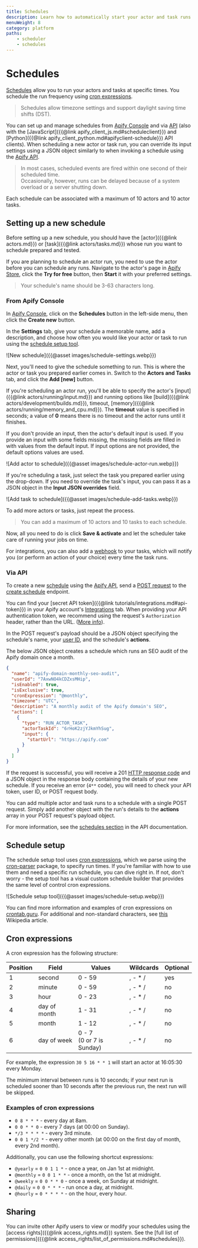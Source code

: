 ```yaml
---
title: Schedules
description: Learn how to automatically start your actor and task runs and the basics of cron expressions. Set up and manage your schedules from Apify Console or via API.
menuWeight: 8
category: platform
paths:
    - scheduler
    - schedules
---
```


# Schedules

[Schedules](https://console.apify.com/schedules) allow you to run your actors and tasks at specific times. You schedule the run frequency using [cron expressions](#cron-expressions).

> Schedules allow timezone settings and support daylight saving time shifts (DST).

You can set up and manage schedules from
[Apify Console](https://console.apify.com/schedules)
and via [API](https://docs.apify.com/api/v2#/reference/schedules)
(also with the
[JavaScript]({{@link apify_client_js.md#scheduleclient}}) and
[Python]({{@link apify_client_python.md#apifyclient-schedule}})
API clients).
When scheduling a new actor or task run, you can override its input settings using a JSON object similarly to when invoking a schedule using the [Apify API](https://docs.apify.com/api/v2#/reference/schedules/).

> In most cases, scheduled events are fired within one second of their scheduled time. <br/>
> Occasionally, however, runs can be delayed because of a system overload or a server shutting down.

Each schedule can be associated with a maximum of 10 actors and 10 actor tasks.

## Setting up a new schedule

Before setting up a new schedule, you should have the [actor]({{@link actors.md}}) or [task]({{@link actors/tasks.md}}) whose run you want to schedule prepared and tested.

If you are planning to schedule an actor run, you need to use the actor before you can schedule any runs. Navigate to the actor's page in [Apify Store](https://apify.com/store), click the **Try for free** button, then **Start** it with your preferred settings.

> Your schedule's name should be 3-63 characters long.

### From Apify Console

In [Apify Console](https://console.apify.com/schedules), click on the **Schedules** button in the left-side menu, then click the **Create new** button.

In the **Settings** tab, give your schedule a memorable name, add a description, and choose how often you would like your actor or task to run using the [schedule setup tool](#schedule-setup).

![New schedule]({{@asset images/schedule-settings.webp}})

Next, you'll need to give the schedule something to run. This is where the actor or task you prepared earlier comes in. Switch to the **Actors and Tasks** tab, and click the **Add [new]** button.

If you're scheduling an actor run, you'll be able to specify the actor's [input]({{@link actors/running/input.md}}) and running options like
[build]({{@link actors/development/builds.md}}),
timeout,
[memory]({{@link actors/running/memory_and_cpu.md}}).
The **timeout** value is specified in seconds; a value of **0** means there is no timeout and the actor runs until it finishes.

 If you don't provide an input, then the actor's default input is used. If you provide an input with some fields missing, the missing fields are filled in with values from the default input. If input options are not provided, the default options values are used.

![Add actor to schedule]({{@asset images/schedule-actor-run.webp}})

If you're scheduling a task, just select the task you prepared earlier using the drop-down. If you need to override the task's input, you can pass it as a JSON object in the **Input JSON overrides** field.

![Add task to schedule]({{@asset images/schedule-add-tasks.webp}})

To add more actors or tasks, just repeat the process.

> You can add a maximum of 10 actors and 10 tasks to each schedule.

Now, all you need to do is click **Save & activate** and let the scheduler take care of running your jobs on time.

For integrations, you can also add a [webhook](https://docs.apify.com/webhooks) to your tasks, which will notify you (or perform an action of your choice) every time the task runs.

### Via API

To create a new [schedule](https://docs.apify.com/api/v2#/reference/schedules) using the [Apify API](https://docs.apify.com/api/v2#), send a [POST request](https://developer.mozilla.org/en-US/docs/Web/HTTP/Methods/POST) to the [create schedule](https://docs.apify.com/api/v2#/reference/schedules/schedules-collection/create-schedule) endpoint.

You can find your [secret API token]({{@link tutorials/integrations.md#api-token}}) in your Apify account's [Integrations](https://console.apify.com/account?tab=integrations) tab. When providing your API authentication token, we recommend using the request's `Authorization` header, rather than the URL. ([More info](/api/v2#/introduction/authentication)).

In the POST request's payload should be a JSON object specifying the schedule's name, your [user ID](https://console.apify.com/account#/integrations), and the schedule's **actions**.

The below JSON object creates a schedule which runs an SEO audit of the Apify domain once a month.

```json
{
  "name": "apify-domain-monthly-seo-audit",
  "userId": "7AxwNO4kCDZxsMHip",
  "isEnabled": true,
  "isExclusive": true,
  "cronExpression": "@monthly",
  "timezone": "UTC",
  "description": "A monthly audit of the Apify domain's SEO",
  "actions": [
    {
      "type": "RUN_ACTOR_TASK",
      "actorTaskId": "6rHoK2zjYJkmYhSug",
      "input": {
        "startUrl": "https://apify.com"
      }
    }
  ]
}
```

If the request is successful, you will receive a 201 [HTTP response code](https://developer.mozilla.org/en-US/docs/Web/HTTP/Status) and a JSON object in the response body containing the details of your new schedule. If you receive an error (`4**` code), you will need to check your API token, user ID, or POST request body.

You can add multiple actor and task runs to a schedule with a single POST request. Simply add another object with the run's details to the **actions** array in your POST request's payload object.

For more information, see the [schedules section](https://docs.apify.com/api/v2#/reference/schedules/schedule-object/get-schedule) in the API documentation.

## Schedule setup

The schedule setup tool uses [cron expressions](https://en.wikipedia.org/wiki/Cron#CRON_expression), which we parse using the [cron-parser](https://www.npmjs.com/package/cron-parser) package, to specify run times. If you're familiar with how to use them and need a specific run schedule, you can dive right in. If not, don't worry - the setup tool has a visual custom schedule builder that provides the same level of control cron expressions.

![Schedule setup tool]({{@asset images/schedule-setup.webp}})

You can find more information and examples of cron expressions on [crontab.guru](http://crontab.guru/). For additional and non-standard characters, see [this](https://en.wikipedia.org/wiki/Cron#CRON_expression) Wikipedia article.

## Cron expressions

A cron expression has the following structure:

| Position | Field        | Values                         | Wildcards | Optional |
|----------|--------------|--------------------------------|-----------|----------|
| 1        | second       | 0 - 59                         | , - * /   | yes      |
| 2        | minute       | 0 - 59                         | , - * /   | no       |
| 3        | hour         | 0 - 23                         | , - * /   | no       |
| 4        | day of month | 1 - 31                         | , - * /   | no       |
| 5        | month        | 1 - 12                         | , - * /   | no       |
| 6        | day of week  | 0 - 7 <br/> (0 or 7 is Sunday) | , - * /   | no       |

For example, the expression `30 5 16 * * 1` will start an actor at 16:05:30 every Monday.

The minimum interval between runs is 10 seconds; if your next run is scheduled sooner than 10 seconds after the previous run, the next run will be skipped.

### Examples of cron expressions

- `0 8 * * *`  -  every day at 8am.
- `0 0 * * 0` - every 7 days (at 00:00 on Sunday).
- `*/3 * * * *` - every 3rd minute.
- `0 0 1 */2 *` - every other month (at 00:00 on the first day of month, every 2nd month).

Additionally, you can use the following shortcut expressions:

- `@yearly` = `0 0 1 1 *` - once a year, on Jan 1st at midnight.
- `@monthly` = `0 0 1 * *` - once a month, on the 1st at midnight.
- `@weekly` = `0 0 * * 0` - once a week, on Sunday at midnight.
- `@daily` = `0 0 * * *` - run once a day, at midnight.
- `@hourly` = `0 * * * *` - on the hour, every hour.

## Sharing

You can invite other Apify users to view or modify your schedules using the [access rights]({{@link access_rights.md}}) system. See the [full list of permissions]({{@link access_rights/list_of_permissions.md#schedules}}).
